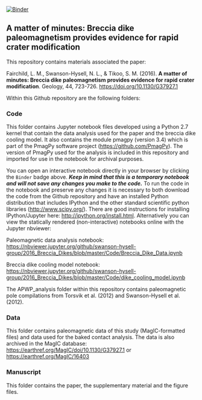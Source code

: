 [![Binder](https://mybinder.org/badge.svg)](https://mybinder.org/v2/gh/Swanson-Hysell-Group/2016_Breccia_Dikes/master?filepath=Code)

## A matter of minutes: Breccia dike paleomagnetism provides evidence for rapid crater modification

This repository contains materials associated the paper:

Fairchild, L. M., Swanson-Hysell, N. L., & Tikoo, S. M. (2016). **A matter of minutes: Breccia dike paleomagnetism provides evidence for rapid crater modification**. Geology, 44, 723-726. https://doi.org/10.1130/G37927.1

Within this Github repository are the following folders:

### Code
This folder contains Jupyter notebook files developed using a Python 2.7 kernel that contain the data analysis used for the paper and the breccia dike cooling model. It also contains the module pmagpy (version 3.4) which is part of the PmagPy software project (https://github.com/PmagPy). The version of PmagPy used for the analysis is included in this repository and imported for use in the notebook for archival purposes.

You can open an interactive notebook directly in your browser by clicking the `Binder` badge above. ***Keep in mind that this is a temporary notebook and will not save any changes you make to the code.*** To run the code in the notebook and preserve any changes it is necessary to both download the code from the Github repository and have an installed Python distribution that includes IPython and the other standard scientific python libraries (http://www.scipy.org/). There are good instructions for installing IPython/Jupyter here: http://ipython.org/install.html. Alternatively you can view the statically rendered (non-interactive) notebooks online with the Jupyter nbviewer:

Paleomagnetic data analysis notebook:
https://nbviewer.jupyter.org/github/swanson-hysell-group/2016_Breccia_Dikes/blob/master/Code/Breccia_Dike_Data.ipynb

Breccia dike cooling model notebook:
https://nbviewer.jupyter.org/github/swanson-hysell-group/2016_Breccia_Dikes/blob/master/Code/dike_cooling_model.ipynb

The APWP_analysis folder within this repository contains paleomagnetic pole compilations from Torsvik et al. (2012) and Swanson-Hysell et al. (2012).

### Data
This folder contains paleomagnetic data of this study (MagIC-formatted files) and data used for the baked contact analysis. The data is also archived in the MagIC database: https://earthref.org/MagIC/doi/10.1130/G37927.1 or https://earthref.org/MagIC/16403

### Manuscript
This folder contains the paper, the supplementary material and the figure files.
